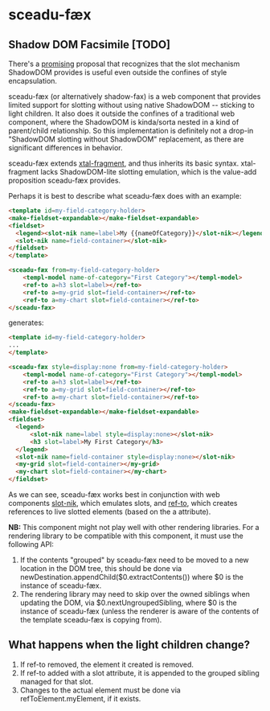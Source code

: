 # sceadu-fæx

## Shadow DOM Facsimile [TODO]

There's a [promising](https://github.com/WICG/webcomponents/issues/909) proposal that recognizes that the slot mechanism ShadowDOM provides is useful even outside the confines of style encapsulation.

sceadu-fæx (or alternatively shadow-fax) is a web component that provides limited support for slotting without using native ShadowDOM -- sticking to light children.  It also does it outside the confines of a traditional web component, where the ShadowDOM is kinda/sorta nested in a kind of parent/child relationship.  So this implementation is definitely not a drop-in "ShadowDOM slotting without ShadowDOM" replacement, as there are significant differences in behavior.

sceadu-fæx extends [xtal-fragment](https://github.com/bahrus/xtal-fragment), and thus inherits its basic syntax.  xtal-fragment lacks ShadowDOM-lite slotting emulation, which is the value-add proposition sceadu-fæx provides.

Perhaps it is best to describe what sceadu-fæx does with an example:

```html
<template id=my-field-category-holder>
<make-fieldset-expandable></make-fieldset-expandable>
<fieldset>
  <legend><slot-nik name=label>My {{nameOfCategory}}</slot-nik></legend>
  <slot-nik name=field-container></slot-nik>
</fieldset>
</template>

<sceadu-fæx from=my-field-category-holder>
    <templ-model name-of-category="First Category"></templ-model>
    <ref-to a=h3 slot=label></ref-to>
    <ref-to a=my-grid slot=field-container></ref-to>
    <ref-to a=my-chart slot=field-container></ref-to>
</sceadu-fæx>
```

generates:

```html
<template id=my-field-category-holder>
...
</template>

<sceadu-fæx style=display:none from=my-field-category-holder>
    <templ-model name-of-category="First Category"></templ-model>
    <ref-to a=h3 slot=label></ref-to>
    <ref-to a=my-grid slot=field-container></ref-to>
    <ref-to a=my-chart slot=field-container></ref-to>
</sceadu-fæx>
<make-fieldset-expandable></make-fieldset-expandable>
<fieldset>
  <legend>
      <slot-nik name=label style=display:none></slot-nik>
      <h3 slot=label>My First Category</h3>
  </legend>
  <slot-nik name=field-container style=display:none></slot-nik>
  <my-grid slot=field-container></my-grid>
  <my-chart slot=field-container></my-chart>
</fieldset>
```

As we can see, sceadu-fæx works best in conjunction with web components [slot-nik](https://github.com/bahrus/slot-nik), which emulates slots, and [ref-to](https://github.com/bahrus/ref-to), which creates references to live slotted elements (based on the a attribute).

**NB:**  This component might not play well with other rendering libraries. For a rendering library to be compatible with this component, it must use the following API:

1.  If the contents "grouped" by sceadu-fæx need to be moved to a new location in the DOM tree, this should be done via newDestination.appendChild($0.extractContents()) where $0 is the instance of sceadu-fæx.
2.  The rendering library may need to skip over the owned siblings when updating the DOM, via $0.nextUngroupedSibling, where $0 is the instance of sceadu-fæx (unless the renderer is aware of the contents of the template sceadu-fæx is copying from).

## What happens when the light children change?

1.  If ref-to removed, the element it created is removed.
2.  If ref-to added with a slot attribute, it is appended to the grouped sibling managed for that slot.
3.  Changes to the actual element must be done via refToElement.myElement, if it exists.


